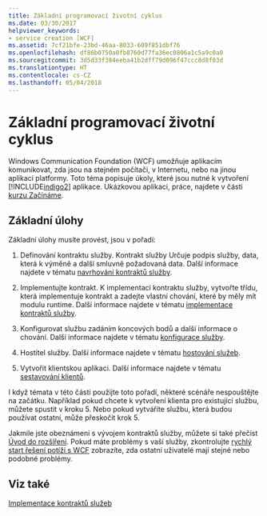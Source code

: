 ```yaml
---
title: Základní programovací životní cyklus
ms.date: 03/30/2017
helpviewer_keywords:
- service creation [WCF]
ms.assetid: 7cf21bfe-23bd-46aa-8033-609f851dbf76
ms.openlocfilehash: df86b0750a0fb8760d77fa36ec0806a1c5a9c0a0
ms.sourcegitcommit: 3d5d33f384eeba41b2dff79d096f47ccc8d8f03d
ms.translationtype: HT
ms.contentlocale: cs-CZ
ms.lasthandoff: 05/04/2018
---
```

# <a name="basic-programming-lifecycle"></a>Základní programovací životní cyklus
Windows Communication Foundation (WCF) umožňuje aplikacím komunikovat, zda jsou na stejném počítači, v Internetu, nebo na jinou aplikaci platformy. Toto téma popisuje úkoly, které jsou nutné k vytvoření [!INCLUDE[indigo2](../../../includes/indigo2-md.md)] aplikace. Ukázkovou aplikaci, práce, najdete v části [kurzu Začínáme](../../../docs/framework/wcf/getting-started-tutorial.md).  
  
## <a name="the-basic-tasks"></a>Základní úlohy  
 Základní úlohy musíte provést, jsou v pořadí:  
  
1.  Definování kontraktu služby. Kontrakt služby Určuje podpis služby, data, která k výměně a další smluvně požadovaná data. Další informace najdete v tématu [navrhování kontraktů služby](../../../docs/framework/wcf/designing-service-contracts.md).  
  
2.  Implementujte kontrakt. K implementaci kontraktu služby, vytvořte třídu, která implementuje kontrakt a zadejte vlastní chování, které by měly mít modulu runtime. Další informace najdete v tématu [implementace kontraktů služby](../../../docs/framework/wcf/implementing-service-contracts.md).  
  
3.  Konfigurovat službu zadáním koncových bodů a další informace o chování. Další informace najdete v tématu [konfigurace služby](../../../docs/framework/wcf/configuring-services.md).  
  
4.  Hostitel služby. Další informace najdete v tématu [hostování služeb](../../../docs/framework/wcf/hosting-services.md).  
  
5.  Vytvořit klientskou aplikaci. Další informace najdete v tématu [sestavování klientů](../../../docs/framework/wcf/building-clients.md).  
  
 I když témata v této části použijte toto pořadí, některé scénáře nespouštějte na začátku. Například pokud chcete k vytvoření klienta pro existující službu, můžete spustit v kroku 5. Nebo pokud vytváříte službu, která budou používat ostatní, může přeskočit krok 5.  
  
 Jakmile jste obeznámeni s vývojem kontraktů služby, můžete si také přečíst [Úvod do rozšíření](../../../docs/framework/wcf/introduction-to-extensibility.md). Pokud máte problémy s vaší služby, zkontrolujte [rychlý start řešení potíží s WCF](../../../docs/framework/wcf/wcf-troubleshooting-quickstart.md) zobrazíte, zda ostatní uživatelé mají stejné nebo podobné problémy.  
  
## <a name="see-also"></a>Viz také  
 [Implementace kontraktů služeb](../../../docs/framework/wcf/implementing-service-contracts.md)
